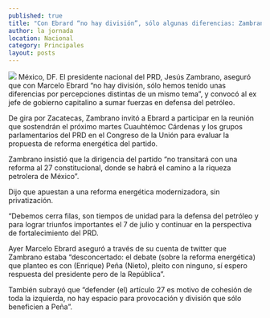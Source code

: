 ```yaml
---
published: true
title: "Con Ebrard “no hay división”, sólo algunas diferencias: Zambrano"
author: la jornada
location: Nacional
category: Principales
layout: posts
---
```


![](http://i.imgur.com/Tw3DNo6m.jpg)
México, DF. El presidente nacional del PRD, Jesús Zambrano, aseguró que con Marcelo Ebrard “no hay división, sólo hemos tenido unas diferencias por percepciones distintas de un mismo tema”, y convocó al ex jefe de gobierno capitalino a sumar fuerzas en defensa del petróleo.

De gira por Zacatecas, Zambrano invitó a Ebrard a participar en la reunión que sostendrán el próximo martes Cuauhtémoc Cárdenas y los grupos parlamentarios del PRD en el Congreso de la Unión para evaluar la propuesta de reforma energética del partido.

Zambrano insistió que la dirigencia del partido “no transitará con una reforma al 27 constitucional, donde se habrá el camino a la riqueza petrolera de México”.

Dijo que apuestan a una reforma energética modernizadora, sin privatización.

“Debemos cerra filas, son tiempos de unidad para la defensa del petróleo y para lograr triunfos importantes el 7 de julio y continuar en la perspectiva de fortalecimiento del PRD.

Ayer Marcelo Ebrard aseguró a través de su cuenta de twitter que Zambrano estaba “desconcertado: el debate (sobre la reforma energética) que planteo es con (Enrique) Peña (Nieto), pleito con ninguno, sí espero respuesta del presidente pero de la República”.

También subrayó que “defender (el) artículo 27 es motivo de cohesión de toda la izquierda, no hay espacio para provocación y división que sólo beneficien a Peña”.
